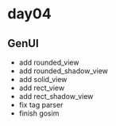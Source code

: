 # day04

## GenUI

- add rounded_view
- add rounded_shadow_view
- add solid_view
- add rect_view
- add rect_shadow_view
- fix tag parser
- finish gosim